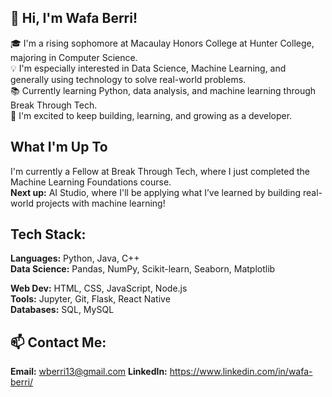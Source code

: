 ## 👋 Hi, I'm Wafa Berri!

🎓 I'm a rising sophomore at Macaulay Honors College at Hunter College, majoring in Computer Science.  
💡 I'm especially interested in Data Science, Machine Learning, and generally using technology to solve real-world problems.  
📚 Currently learning Python, data analysis, and machine learning through Break Through Tech.  
🌟 I'm excited to keep building, learning, and growing as a developer.

## What I'm Up To

I'm currently a Fellow at Break Through Tech, where I just completed the Machine Learning Foundations course.  
**Next up:** AI Studio, where I'll be applying what I’ve learned by building real-world projects with machine learning!



##  Tech Stack:
**Languages:** Python, Java, C++  
**Data Science:** Pandas, NumPy, Scikit-learn, Seaborn, Matplotlib 

**Web Dev:** HTML, CSS, JavaScript, Node.js  
**Tools:** Jupyter, Git, Flask, React Native  
**Databases:** SQL, MySQL 

## 📫 Contact Me:
**Email:** wberri13@gmail.com 
**LinkedIn:** https://www.linkedin.com/in/wafa-berri/
<!--
**wberri13/wberri13** is a ✨ _special_ ✨ repository because its `README.md` (this file) appears on your GitHub profile.

Here are some ideas to get you started:

- 🔭 I’m currently working on ...
- 🌱 I’m currently learning ...
- 👯 I’m looking to collaborate on ...
- 🤔 I’m looking for help with ...
- 💬 Ask me about ...
- 📫 How to reach me: ...
- 😄 Pronouns: ...
- ⚡ Fun fact: ...
-->
